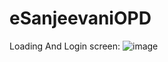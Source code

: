 # eSanjeevaniOPD

 Loading And Login screen:
![image](https://github.com/UtkarshRawat1710/eSanjeevaniOPD/assets/124810125/dd1c5f4a-a7d0-4a73-98e0-619fe1aa137f)



